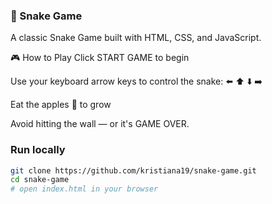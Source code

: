 ### 🐍 Snake Game

A classic Snake Game built with HTML, CSS, and JavaScript.

🎮 How to Play
Click START GAME to begin

Use your keyboard arrow keys to control the snake:
⬅️ ⬆️ ⬇️ ➡️

Eat the apples 🍎 to grow

Avoid hitting the wall — or it's GAME OVER.

### Run locally

```bash
git clone https://github.com/kristiana19/snake-game.git
cd snake-game
# open index.html in your browser
```
